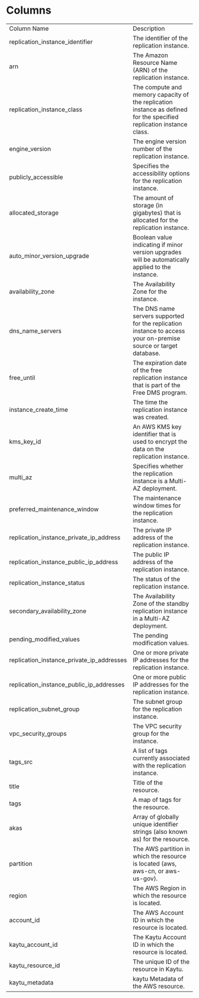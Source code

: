 # Columns  

<table>
	<tr><td>Column Name</td><td>Description</td></tr>
	<tr><td>replication_instance_identifier</td><td>The identifier of the replication instance.</td></tr>
	<tr><td>arn</td><td>The Amazon Resource Name (ARN) of the replication instance.</td></tr>
	<tr><td>replication_instance_class</td><td>The compute and memory capacity of the replication instance as defined for the specified replication instance class.</td></tr>
	<tr><td>engine_version</td><td>The engine version number of the replication instance.</td></tr>
	<tr><td>publicly_accessible</td><td>Specifies the accessibility options for the replication instance.</td></tr>
	<tr><td>allocated_storage</td><td>The amount of storage (in gigabytes) that is allocated for the replication instance.</td></tr>
	<tr><td>auto_minor_version_upgrade</td><td>Boolean value indicating if minor version upgrades will be automatically applied to the instance.</td></tr>
	<tr><td>availability_zone</td><td>The Availability Zone for the instance.</td></tr>
	<tr><td>dns_name_servers</td><td>The DNS name servers supported for the replication instance to access your on-premise source or target database.</td></tr>
	<tr><td>free_until</td><td>The expiration date of the free replication instance that is part of the Free DMS program.</td></tr>
	<tr><td>instance_create_time</td><td>The time the replication instance was created.</td></tr>
	<tr><td>kms_key_id</td><td>An AWS KMS key identifier that is used to encrypt the data on the replication instance.</td></tr>
	<tr><td>multi_az</td><td>Specifies whether the replication instance is a Multi-AZ deployment.</td></tr>
	<tr><td>preferred_maintenance_window</td><td>The maintenance window times for the replication instance.</td></tr>
	<tr><td>replication_instance_private_ip_address</td><td>The private IP address of the replication instance.</td></tr>
	<tr><td>replication_instance_public_ip_address</td><td>The public IP address of the replication instance.</td></tr>
	<tr><td>replication_instance_status</td><td>The status of the replication instance.</td></tr>
	<tr><td>secondary_availability_zone</td><td>The Availability Zone of the standby replication instance in a Multi-AZ deployment.</td></tr>
	<tr><td>pending_modified_values</td><td>The pending modification values.</td></tr>
	<tr><td>replication_instance_private_ip_addresses</td><td>One or more private IP addresses for the replication instance.</td></tr>
	<tr><td>replication_instance_public_ip_addresses</td><td>One or more public IP addresses for the replication instance.</td></tr>
	<tr><td>replication_subnet_group</td><td>The subnet group for the replication instance.</td></tr>
	<tr><td>vpc_security_groups</td><td>The VPC security group for the instance.</td></tr>
	<tr><td>tags_src</td><td>A list of tags currently associated with the replication instance.</td></tr>
	<tr><td>title</td><td>Title of the resource.</td></tr>
	<tr><td>tags</td><td>A map of tags for the resource.</td></tr>
	<tr><td>akas</td><td>Array of globally unique identifier strings (also known as) for the resource.</td></tr>
	<tr><td>partition</td><td>The AWS partition in which the resource is located (aws, aws-cn, or aws-us-gov).</td></tr>
	<tr><td>region</td><td>The AWS Region in which the resource is located.</td></tr>
	<tr><td>account_id</td><td>The AWS Account ID in which the resource is located.</td></tr>
	<tr><td>kaytu_account_id</td><td>The Kaytu Account ID in which the resource is located.</td></tr>
	<tr><td>kaytu_resource_id</td><td>The unique ID of the resource in Kaytu.</td></tr>
	<tr><td>kaytu_metadata</td><td>kaytu Metadata of the AWS resource.</td></tr>
</table>